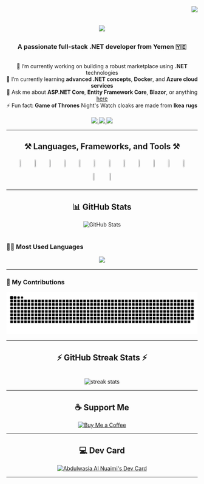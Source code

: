 <!-- Visitor Badge -->
<img align="right" src="https://visitor-badge.laobi.icu/badge?page_id=salesp07.salesp07" />

<h1 align="center">
    <img src="https://readme-typing-svg.herokuapp.com/?font=Righteous&size=35&center=true&vCenter=true&width=500&height=70&duration=4000&lines=Hi+There!+👋;+I'm+Abdulwaisa+Al+Nuaimi!;&theme=radical" />
</h1>

<h3 align="center">A passionate full-stack .NET developer from Yemen 🇾🇪</h3>

<br/>

<div align="center">
  🔭 I’m currently working on building a robust marketplace using <strong>.NET</strong> technologies  
  <br/>
  🌱 I’m currently learning <strong>advanced .NET concepts</strong>, <strong>Docker</strong>, and <strong>Azure cloud services</strong>  
  <br/>
  💬 Ask me about <strong>ASP.NET Core</strong>, <strong>Entity Framework Core</strong>, <strong>Blazor</strong>, or anything <a href="mailto:alnymybdalwas1@gmail.com">here</a>
  <br/>
  ⚡ Fun fact: <strong>Game of Thrones</strong> Night's Watch cloaks are made from <strong>Ikea rugs</strong>
</div>

<br/>

<div align="center"> 
  <a href="mailto:alnymybdalwas1@gmail.com">
    <img src="https://img.shields.io/badge/Gmail-333333?style=for-the-badge&logo=gmail&logoColor=red" />
  </a>
  <a href="https://www.linkedin.com/in/abdulwaisa2" target="_blank">
    <img src="https://img.shields.io/badge/LinkedIn-0077B5?style=for-the-badge&logo=linkedin&logoColor=white" />
  </a>
  <a href="#" target="_blank">
    <img src="https://img.shields.io/badge/Portfolio-FF5722?style=for-the-badge&logo=todoist&logoColor=white" />
  </a>
</div>

<hr/>

<h2 align="center">⚒️ Languages, Frameworks, and Tools ⚒️</h2>

<div align="center">
    <img src="https://camo.githubusercontent.com/d1c060eef161748ffe94ee1004fb9987437bc68fa40563857493d2a725238c68/68747470733a2f2f63646e2e6a7364656c6976722e6e65742f67682f64657669636f6e732f64657669636f6e2f69636f6e732f646f746e6574636f72652f646f746e6574636f72652d6f726967696e616c2e737667" style="width:5%; height:5%; margin: 5px;" />
    <img src="https://camo.githubusercontent.com/2d9be2cdbe847aa58cefeb401833777b9330a5d91389066137fc1c84589eabfe/68747470733a2f2f63646e2e6a7364656c6976722e6e65742f67682f64657669636f6e732f64657669636f6e2f69636f6e732f6373686172702f6373686172702d6f726967696e616c2e737667" style="width:5%; height:5%; margin: 5px;" />
    <img src="https://camo.githubusercontent.com/649c79ee7a63c501daf05a190f4ac557d1e75988a808482691c5c6c5a3064b0c/68747470733a2f2f63646e2e63646e6c6f676f2e636f6d2f6c6f676f732f6d2f32312f6d6963726f736f66742d73716c2d7365727665722e737667" style="width:5%; height:5%; margin: 5px;" />
    <img src="https://img.icons8.com/color/48/000000/c-plus-plus-logo.png" style="width:5%; height:5%; margin: 5px;" />
    <img src="https://img.icons8.com/color/48/000000/html-5--v1.png" style="width:5%; height:5%; margin: 5px;" />
    <img src="https://img.icons8.com/color/48/000000/css3.png" style="width:5%; height:5%; margin: 5px;" />
    <img src="https://img.icons8.com/color/48/000000/javascript--v2.png" style="width:5%; height:5%; margin: 5px;" />
    <img src="https://github.com/user-attachments/assets/92645ab9-2e72-41fc-bd9c-77b2aba50300" style="width:5%; height:5%; margin: 5px;" />
    <img src="https://github.com/user-attachments/assets/e621f7f1-3a95-412d-8166-df255f8549aa" style="width:5%; height:5%; margin: 5px;" />
    <img src="https://github.com/user-attachments/assets/4e54623b-68fe-4df5-aa60-72e296d4b93a" style="width:5%; height:5%; margin: 5px;" />
    <img src="https://img.icons8.com/color/48/000000/docker.png" style="width:5%; height:5%; margin: 5px;" />
    <img src="https://img.icons8.com/color/48/000000/visual-studio-code-2019.png" style="width:5%; height:5%; margin: 5px;" />
    <img src="https://camo.githubusercontent.com/b757f08684d4442218bd04f3bb04cc0e142d0551619c678ff44304027085bb47/68747470733a2f2f63646e2e6a7364656c6976722e6e65742f67682f64657669636f6e732f64657669636f6e2f69636f6e732f626f6f7473747261702f626f6f7473747261702d6f726967696e616c2e737667" style="width:5%; height:5%; margin: 7px;" />
    <img src="https://img.icons8.com/color/48/000000/git.png" style="width:5%; height:5%; margin: 7px;" />
</div>


<hr/>

<h2 align="center">📊 GitHub Stats</h2>

<div align="center">
  <img src="https://github-readme-stats.vercel.app/api?username=alnaimi-github&show_icons=true&theme=radical" alt="GitHub Stats"/>
</div>

<br/>

### 🧑‍💻 Most Used Languages

<div align="center">
  <img src="https://github-readme-stats.vercel.app/api/top-langs/?username=alnaimi-github&layout=compact&hide=html&theme=radical" />
</div>

<hr/>

### 🐍 My Contributions

<div align="center">
  <img src="https://raw.githubusercontent.com/salesp07/salesp07/output/github-contribution-grid-snake.svg" alt="Snake Eating My Contributions"/>
</div>

<hr/>

<h2 align="center">⚡ GitHub Streak Stats ⚡</h2>
<br/>
<div align="center">
  <img width="390" src="https://github-readme-streak-stats-salesp07.vercel.app/?user=alnaimi-github&count_private=true&theme=radical&border_radius=10" alt="streak stats"/>
</div>

<hr/>

<h2 align="center">☕ Support Me</h2>
<div align="center">
  <a href="https://ko-fi.com/yourusername" target="_blank">
    <img height="64" src="https://storage.ko-fi.com/cdn/kofi1.png?v=3" border="0" alt="Buy Me a Coffee" />
  </a>
</div>

<hr/>

<h2 align="center">💻 Dev Card</h2>
<div align="center">
  <a href="https://app.daily.dev/alnuaimi">
    <img src="https://api.daily.dev/devcards/v2/yBcAKveFvNga7Qp0rmePx.png?type=default&r=ql1" width="356" alt="Abdulwasia Al Nuaimi's Dev Card" />
  </a>
</div>



<hr/>
